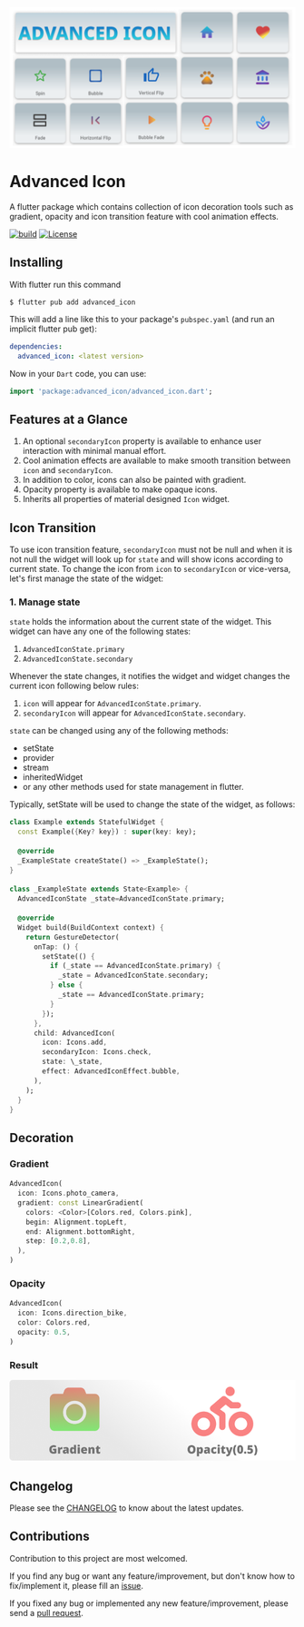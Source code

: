 <p align="center"><img src="https://github.com/ankitmishradev/advanced-icon/blob/main/display/banner.png?raw=true"/></p>

# Advanced Icon

A flutter package which contains collection of icon decoration tools such as gradient, opacity and icon transition feature with cool animation effects.

[![build](https://github.com/ankitmishradev/advanced-icon/actions/workflows/main.yml/badge.svg)](https://github.com/ankitmishradev/advanced-icon/actions/workflows/main.yml)
[![License](https://img.shields.io/github/license/ankitmishradev/advanced-icon)](https://opensource.org/licenses/MIT)

## Installing

With flutter run this command

```console
$ flutter pub add advanced_icon
```

This will add a line like this to your package's `pubspec.yaml` (and run an implicit flutter pub get):

```yaml
dependencies:
  advanced_icon: <latest version>
```

Now in your `Dart` code, you can use:

```dart
import 'package:advanced_icon/advanced_icon.dart';
```

## Features at a Glance

1. An optional `secondaryIcon` property is available to enhance user interaction with minimal manual effort.
2. Cool animation effects are available to make smooth transition between `icon` and `secondaryIcon`.
3. In addition to color, icons can also be painted with gradient.
4. Opacity property is available to make opaque icons.
5. Inherits all properties of material designed `Icon` widget.

## Icon Transition

To use icon transition feature, `secondaryIcon` must not be null and when it is not null the widget will look up for `state` and will show icons according to current state. To change the icon from `icon` to `secondaryIcon` or vice-versa, let's first manage the state of the widget:

### 1. Manage state

`state` holds the information about the current state of the widget. This widget can have any one of the following states:

1. `AdvancedIconState.primary`
2. `AdvancedIconState.secondary`

Whenever the state changes, it notifies the widget and widget changes the current icon following below rules:

1. `icon` will appear for `AdvancedIconState.primary`.
2. `secondaryIcon` will appear for `AdvancedIconState.secondary`.

`state` can be changed using any of the following methods:

- setState
- provider
- stream
- inheritedWidget
- or any other methods used for state management in flutter.

Typically, setState will be used to change the state of the widget, as follows:

```dart
class Example extends StatefulWidget {
  const Example({Key? key}) : super(key: key);

  @override
  _ExampleState createState() => _ExampleState();
}

class _ExampleState extends State<Example> {
  AdvancedIconState _state=AdvancedIconState.primary;

  @override
  Widget build(BuildContext context) {
    return GestureDetector(
      onTap: () {
        setState(() {
          if (_state == AdvancedIconState.primary) {
            _state = AdvancedIconState.secondary;
          } else {
            _state == AdvancedIconState.primary;
          }
        });
      },
      child: AdvancedIcon(
        icon: Icons.add,
        secondaryIcon: Icons.check,
        state: \_state,
        effect: AdvancedIconEffect.bubble,
      ),
    );
  }
}

```

## Decoration

### Gradient

```dart
AdvancedIcon(
  icon: Icons.photo_camera,
  gradient: const LinearGradient(
    colors: <Color>[Colors.red, Colors.pink],
    begin: Alignment.topLeft,
    end: Alignment.bottomRight,
    step: [0.2,0.8],
  ),
)
```

### Opacity

```dart
AdvancedIcon(
  icon: Icons.direction_bike,
  color: Colors.red,
  opacity: 0.5,
)
```

### Result

![Decoration banner](https://github.com/ankitmishradev/advanced-icon/blob/main/display/decoration_banner.png?raw=true)

## Changelog

Please see the [CHANGELOG](https://github.com/ankitmishradev/advanced-icon/blob/main/CHANGELOG.md) to know about the latest updates.

## Contributions

Contribution to this project are most welcomed.

If you find any bug or want any feature/improvement, but don't know how to fix/implement it, please fill an [issue](https://github.com/ankitmishradev/advanced-icon/issues).

If you fixed any bug or implemented any new feature/improvement, please send a [pull request](https://github.com/ankitmishradev/advanced-icon/pulls).
